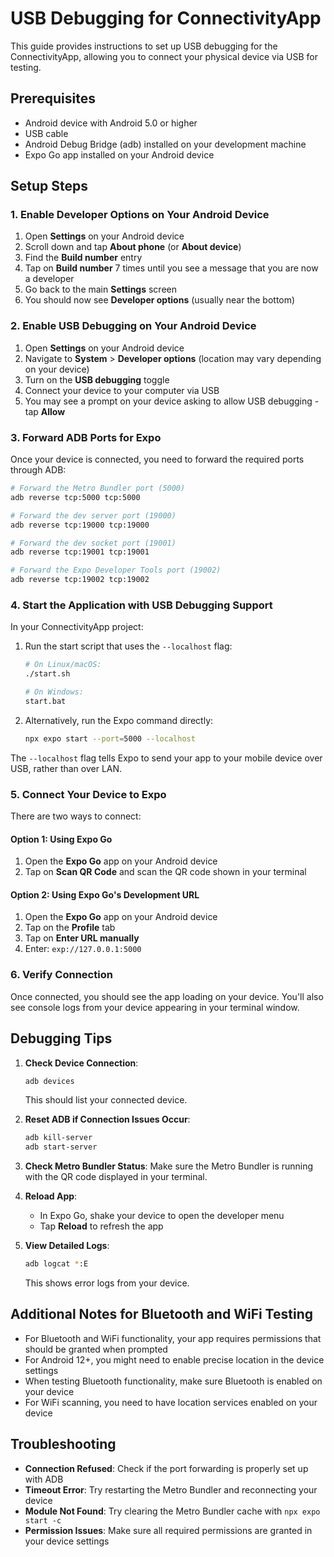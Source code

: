 # USB Debugging for ConnectivityApp

This guide provides instructions to set up USB debugging for the ConnectivityApp, allowing you to connect your physical device via USB for testing.

## Prerequisites

- Android device with Android 5.0 or higher
- USB cable
- Android Debug Bridge (adb) installed on your development machine
- Expo Go app installed on your Android device

## Setup Steps

### 1. Enable Developer Options on Your Android Device

1. Open **Settings** on your Android device
2. Scroll down and tap **About phone** (or **About device**)
3. Find the **Build number** entry
4. Tap on **Build number** 7 times until you see a message that you are now a developer
5. Go back to the main **Settings** screen
6. You should now see **Developer options** (usually near the bottom)

### 2. Enable USB Debugging on Your Android Device

1. Open **Settings** on your Android device
2. Navigate to **System** > **Developer options** (location may vary depending on your device)
3. Turn on the **USB debugging** toggle
4. Connect your device to your computer via USB
5. You may see a prompt on your device asking to allow USB debugging - tap **Allow**

### 3. Forward ADB Ports for Expo

Once your device is connected, you need to forward the required ports through ADB:

```bash
# Forward the Metro Bundler port (5000)
adb reverse tcp:5000 tcp:5000

# Forward the dev server port (19000)
adb reverse tcp:19000 tcp:19000

# Forward the dev socket port (19001)
adb reverse tcp:19001 tcp:19001

# Forward the Expo Developer Tools port (19002)
adb reverse tcp:19002 tcp:19002
```

### 4. Start the Application with USB Debugging Support

In your ConnectivityApp project:

1. Run the start script that uses the `--localhost` flag:
   ```bash
   # On Linux/macOS:
   ./start.sh
   
   # On Windows:
   start.bat
   ```

2. Alternatively, run the Expo command directly:
   ```bash
   npx expo start --port=5000 --localhost
   ```

The `--localhost` flag tells Expo to send your app to your mobile device over USB, rather than over LAN.

### 5. Connect Your Device to Expo

There are two ways to connect:

#### Option 1: Using Expo Go
1. Open the **Expo Go** app on your Android device
2. Tap on **Scan QR Code** and scan the QR code shown in your terminal

#### Option 2: Using Expo Go's Development URL
1. Open the **Expo Go** app on your Android device
2. Tap on the **Profile** tab
3. Tap on **Enter URL manually**
4. Enter: `exp://127.0.0.1:5000`

### 6. Verify Connection

Once connected, you should see the app loading on your device. You'll also see console logs from your device appearing in your terminal window.

## Debugging Tips

1. **Check Device Connection**:
   ```bash
   adb devices
   ```
   This should list your connected device.

2. **Reset ADB if Connection Issues Occur**:
   ```bash
   adb kill-server
   adb start-server
   ```

3. **Check Metro Bundler Status**:
   Make sure the Metro Bundler is running with the QR code displayed in your terminal.

4. **Reload App**:
   - In Expo Go, shake your device to open the developer menu
   - Tap **Reload** to refresh the app

5. **View Detailed Logs**:
   ```bash
   adb logcat *:E
   ```
   This shows error logs from your device.

## Additional Notes for Bluetooth and WiFi Testing

- For Bluetooth and WiFi functionality, your app requires permissions that should be granted when prompted
- For Android 12+, you might need to enable precise location in the device settings
- When testing Bluetooth functionality, make sure Bluetooth is enabled on your device
- For WiFi scanning, you need to have location services enabled on your device

## Troubleshooting

- **Connection Refused**: Check if the port forwarding is properly set up with ADB
- **Timeout Error**: Try restarting the Metro Bundler and reconnecting your device
- **Module Not Found**: Try clearing the Metro Bundler cache with `npx expo start -c`
- **Permission Issues**: Make sure all required permissions are granted in your device settings